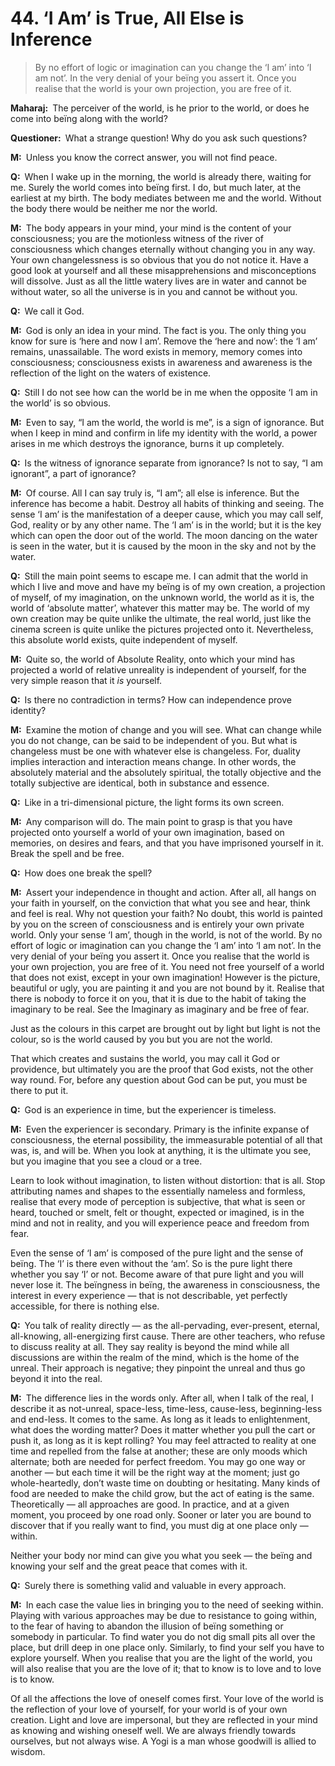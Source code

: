 # 44. ‘I Am’ is True, All Else is Inference

>By no effort of logic or imagination can you change the ‘I am’ into ‘I am not’. In the very denial of your beïng you assert it. Once you realise that the world is your own projection, you are free of it.

**Maharaj:**&ensp;The perceiver of the world, is he prior to the world, or does he come into beïng along with the world?

**Questioner:**&ensp;What a strange question! Why do you ask such questions?

**M:**&ensp;Unless you know the correct answer, you will not find peace.

**Q:**&ensp;When I wake up in the morning, the world is already there, waiting for me. Surely the world comes into beïng first. I do, but much later, at the earliest at my birth. The body mediates between me and the world. Without the body there would be neither me nor the world.

**M:**&ensp;The body appears in your mind, your mind is the content of your consciousness; you are the motionless witness of the river of consciousness which changes eternally without changing you in any way. Your own changelessness is so obvious that you do not notice it. Have a good look at yourself and all these misapprehensions and misconceptions will dissolve. Just as all the little watery lives are in water and cannot be without water, so all the universe is in you and cannot be without you.

**Q:**&ensp;We call it God.

**M:**&ensp;God is only an idea in your mind. The fact is you. The only thing you know for sure is ‘here and now I am’. Remove the ‘here and now’: the ‘I am’ remains, unassailable. The word exists in memory, memory comes into consciousness; consciousness exists in awareness and awareness is the reflection of the light on the waters of existence.

**Q:**&ensp;Still I do not see how can the world be in me when the opposite ‘I am in the world’ is so obvious.

**M:**&ensp;Even to say, “I am the world, the world is me”, is a sign of ignorance. But when I keep in mind and confirm in life my identity with the world, a power arises in me which destroys the ignorance, burns it up completely.

**Q:**&ensp;Is the witness of ignorance separate from ignorance? Is not to say, “I am ignorant”, a part of ignorance?

**M:**&ensp;Of course. All I can say truly is, “I am”; all else is inference. But the inference has become a habit. Destroy all habits of thinking and seeing. The sense ‘I am’ is the manifestation of a deeper cause, which you may call self, God, reality or by any other name. The ‘I am’ is in the world; but it is the key which can open the door out of the world. The moon dancing on the water is seen in the water, but it is caused by the moon in the sky and not by the water.

**Q:**&ensp;Still the main point seems to escape me. I can admit that the world in which I live and move and have my beïng is of my own creation, a projection of myself, of my imagination, on the unknown world, the world as it is, the world of ‘absolute matter’, whatever this matter may be. The world of my own creation may be quite unlike the ultimate, the real world, just like the cinema screen is quite unlike the pictures projected onto it. Nevertheless, this absolute world exists, quite independent of myself.

**M:**&ensp;Quite so, the world of Absolute Reality, onto which your mind has projected a world of relative unreality is independent of yourself, for the very simple reason that it *is* yourself. 

**Q:**&ensp;Is there no contradiction in terms? How can independence prove identity?

**M:**&ensp;Examine the motion of change and you will see. What can change while you do not change, can be said to be independent of you. But what is changeless must be one with whatever else is changeless. For, duality implies interaction and interaction means change. In other words, the absolutely material and the absolutely spiritual, the totally objective and the totally subjective are identical, both in substance and essence.

**Q:**&ensp;Like in a tri-dimensional picture, the light forms its own screen.

**M:**&ensp;Any comparison will do. The main point to grasp is that you have projected onto yourself a world of your own imagination, based on memories, on desires and fears, and that you have imprisoned yourself in it. Break the spell and be free.

**Q:**&ensp;How does one break the spell?

**M:**&ensp;Assert your independence in thought and action. After all, all hangs on your faith in yourself, on the conviction that what you see and hear, think and feel is real. Why not question your faith? No doubt, this world is painted by you on the screen of consciousness and is entirely your own private world. Only your sense ‘I am’, though in the world, is not of the world. By no effort of logic or imagination can you change the ‘I am’ into ‘I am not’. In the very denial of your beïng you assert it. Once you realise that the world is your own projection, you are free of it. You need not free yourself of a world that does not exist, except in your own imagination! However is the picture, beautiful or ugly, you are painting it and you are not bound by it. Realise that there is nobody to force it on you, that it is due to the habit of taking the imaginary to be real. See the Imaginary as imaginary and be free of fear. 

Just as the colours in this carpet are brought out by light but light is not the colour, so is the world caused by you but you are not the world. 

That which creates and sustains the world, you may call it God or providence, but ultimately you are the proof that God exists, not the other way round. For, before any question about God can be put, you must be there to put it.

**Q:**&ensp;God is an experience in time, but the experiencer is timeless.

**M:**&ensp;Even the experiencer is secondary. Primary is the infinite expanse of consciousness, the eternal possibility, the immeasurable potential of all that was, is, and will be. When you look at anything, it is the ultimate you see, but you imagine that you see a cloud or a tree. 

Learn to look without imagination, to listen without distortion: that is all. Stop attributing names and shapes to the essentially nameless and formless, realise that every mode of perception is subjective, that what is seen or heard, touched or smelt, felt or thought, expected or imagined, is in the mind and not in reality, and you will experience peace and freedom from fear. 

Even the sense of ‘I am’ is composed of the pure light and the sense of beïng. The ‘I’ is there even without the ‘am’. So is the pure light there whether you say ‘I’ or not. Become aware of that pure light and you will never lose it. The beïngness in beïng, the awareness in consciousness, the interest in every experience — that is not describable, yet perfectly accessible, for there is nothing else.

**Q:**&ensp;You talk of reality directly — as the all-pervading, ever-present, eternal, all-knowing, all-energizing first cause. There are other teachers, who refuse to discuss reality at all. They say reality is beyond the mind while all discussions are within the realm of the mind, which is the home of the unreal. Their approach is negative; they pinpoint the unreal and thus go beyond it into the real.

**M:**&ensp;The difference lies in the words only. After all, when I talk of the real, I describe it as not-unreal, space-less, time-less, cause-less, beginning-less and end-less. It comes to the same. As long as it leads to enlightenment, what does the wording matter? Does it matter whether you pull the cart or push it, as long as it is kept rolling? You may feel attracted to reality at one time and repelled from the false at another; these are only moods which alternate; both are needed for perfect freedom. You may go one way or another — but each time it will be the right way at the moment; just go whole-heartedly, don’t waste time on doubting or hesitating. Many kinds of food are needed to make the child grow, but the act of eating is the same. Theoretically — all approaches are good. In practice, and at a given moment, you proceed by one road only. Sooner or later you are bound to discover that if you really want to find, you must dig at one place only — within. 

Neither your body nor mind can give you what you seek — the beïng and knowing your self and the great peace that comes with it.

**Q:**&ensp;Surely there is something valid and valuable in every approach.

**M:**&ensp;In each case the value lies in bringing you to the need of seeking within. Playing with various approaches may be due to resistance to going within, to the fear of having to abandon the illusion of beïng something or somebody in particular. To find water you do not dig small pits all over the place, but drill deep in one place only. Similarly, to find your self you have to explore yourself. When you realise that you are the light of the world, you will also realise that you are the love of it; that to know is to love and to love is to know. 

Of all the affections the love of oneself comes first. Your love of the world is the reflection of your love of yourself, for your world is of your own creation. Light and love are impersonal, but they are reflected in your mind as knowing and wishing oneself well. We are always friendly towards ourselves, but not always wise. A <span data-tippy-content="One who practices <em>yoga</em>.">Yogi</span> is a man whose goodwill is allied to wisdom.

<script>
export default {
  props: ["slot-key"],
  mounted () {
    tippy("[data-tippy-content]", {allowHTML: true});
  }
}
</script>